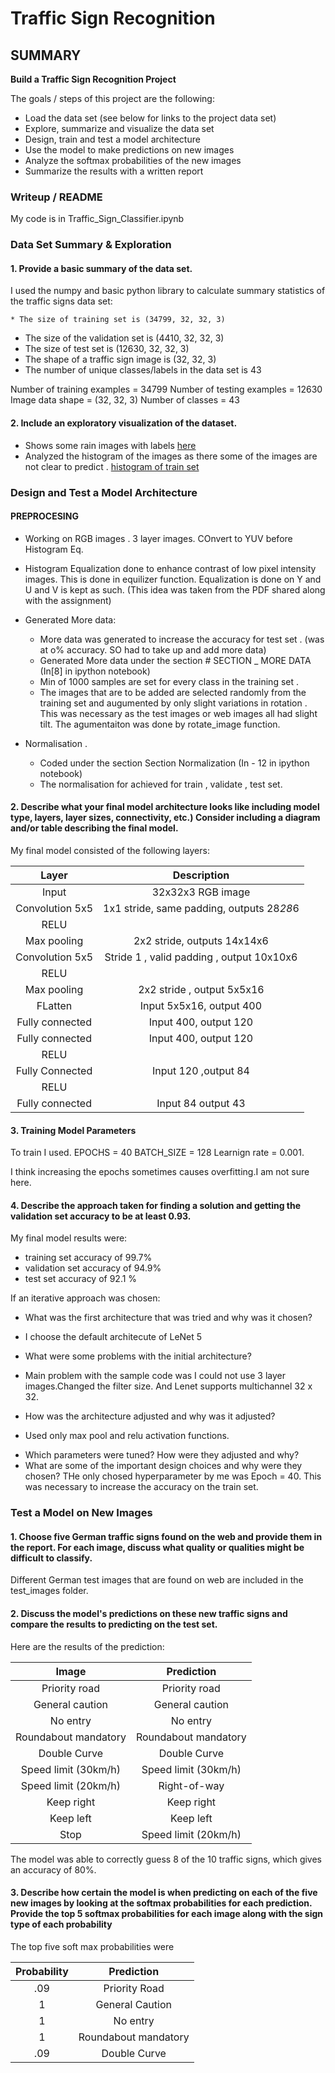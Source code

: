 # **Traffic Sign Recognition** 

## SUMMARY


**Build a Traffic Sign Recognition Project**

The goals / steps of this project are the following:
* Load the data set (see below for links to the project data set)
* Explore, summarize and visualize the data set
* Design, train and test a model architecture
* Use the model to make predictions on new images
* Analyze the softmax probabilities of the new images
* Summarize the results with a written report


[//]: # (Image References)

[image1]: ./pics/train_images.png "Training Set"
[image2]: ./pics/plot_histogram_train.png "Training Set Histogram"
[image3]: ./pics/histogram_equalized.png "Histogram Equalisation"



### Writeup / README
My code is in Traffic_Sign_Classifier.ipynb


### Data Set Summary & Exploration

#### 1. Provide a basic summary of the data set.

I used the numpy and basic python library to calculate summary statistics of the traffic
signs data set:

    * The size of training set is (34799, 32, 32, 3)
* The size of the validation set is (4410, 32, 32, 3)
* The size of test set is (12630, 32, 32, 3)
* The shape of a traffic sign image is (32, 32, 3)
* The number of unique classes/labels in the data set is 43


Number of training examples = 34799
Number of testing examples = 12630
Image data shape = (32, 32, 3)
Number of classes = 43


#### 2. Include an exploratory visualization of the dataset.

* Shows some rain images with labels [here][image1]
* Analyzed the histogram of the images as there some of the images are not clear to predict . [histogram of train set][image2]

### Design and Test a Model Architecture

#### PREPROCESING

- Working on RGB images . 3 layer images. COnvert to YUV before Histogram Eq.
- Histogram Equalization done to enhance contrast of low pixel intensity images. This is done in equilizer function. Equalization is done on Y and U and V is kept as such. (This idea was taken from the PDF shared along with the assignment)

- Generated More data:
   - More data was generated to increase the accuracy for test set . (was at o% accuracy. SO had to take up and add more data)
   - Generated More data under the section # SECTION _ MORE DATA (In[8] in ipython notebook)
   - Min of 1000 samples are set for every class in the training set . 
   - The images that are to be added are selected randomly from the training set and augumented by only slight variations in rotation . This was necessary as the test images or web images all had slight tilt. The agumentaiton was done by rotate_image function.

- Normalisation .
  - Coded under the section Section Normalization (In - 12 in ipython notebook)
  - The normalisation for achieved for train , validate  , test set.



#### 2. Describe what your final model architecture looks like including model type, layers, layer sizes, connectivity, etc.) Consider including a diagram and/or table describing the final model.

My final model consisted of the following layers:

| Layer         		|		Description								| 
|:---------------------:|:---------------------------------------------:| 
| Input         		| 32x32x3 RGB image								| 
| Convolution 5x5   	| 1x1 stride, same padding, outputs 28*28*6		|
| RELU					|												|
| Max pooling	      	| 2x2 stride,  outputs 14x14x6					|
| Convolution 5x5  	 	| Stride 1 , valid padding , output 10x10x6		|
| RELU					|		      									|
| Max pooling 			|2x2 stride , output 5x5x16 					|
|FLatten				|Input 5x5x16, output 400						|
|Fully connected		|Input 400, output 120							|
|Fully connected		|Input 400, output 120							|
|RELU					|												|
|Fully Connected 		|Input 120 ,output 84							|
|RELU					|												|
|Fully connected 		|Input 84 output 43								|


#### 3. Training Model Parameters

To train I used. 
EPOCHS = 40
BATCH_SIZE = 128
Learnign rate = 0.001. 

I think increasing the epochs sometimes causes overfitting.I am not sure here.

#### 4. Describe the approach taken for finding a solution and getting the validation set accuracy to be at least 0.93. 

My final model results were:
* training set accuracy of 99.7%
* validation set accuracy of 94.9%
* test set accuracy of 92.1 %

If an iterative approach was chosen:

* What was the first architecture that was tried and why was it chosen? 
 - I choose the default architecute of LeNet 5 
* What were some problems with the initial architecture?
- Main problem with the sample code was I could not use 3 layer images.Changed the filter size. And Lenet supports multichannel 32 x 32.

* How was the architecture adjusted and why was it adjusted?
- Used only max pool and relu activation functions.
* Which parameters were tuned? How were they adjusted and why?
* What are some of the important design choices and why were they chosen? 
THe only chosed hyperparameter by me was Epoch = 40. This was necessary to increase the accuracy on the train set. 

 

### Test a Model on New Images

#### 1. Choose five German traffic signs found on the web and provide them in the report. For each image, discuss what quality or qualities might be difficult to classify.

Different German test images that are found on web are included in the test_images folder.

#### 2. Discuss the model's predictions on these new traffic signs and compare the results to predicting on the test set.

Here are the results of the prediction:

| Image			        |     Prediction	        					| 
|:---------------------:|:---------------------------------------------:| 
| Priority road    		| Priority road									| 
| General caution		| General caution								|
| No entry 				| No entry										|
| Roundabout mandatory	| Roundabout mandatory			 				|
| Double Curve			| Double Curve      							|
| Speed limit (30km/h)	| Speed limit (30km/h) 							|
| Speed limit (20km/h)	| Right-of-way      							|
| Keep right			| Keep right      								|
| Keep left				| Keep left      								|
| Stop					|Speed limit (20km/h)  							|


The model was able to correctly guess 8 of the 10 traffic signs, which gives an accuracy of 80%. 

#### 3. Describe how certain the model is when predicting on each of the five new images by looking at the softmax probabilities for each prediction. Provide the top 5 softmax probabilities for each image along with the sign type of each probability

The top five soft max probabilities were

| Probability         	|     Prediction	        					| 
|:---------------------:|:---------------------------------------------:| 
| .09					| Priority Road									| 
|  1					| General Caution								|
|  1					| No entry										|
|  1					| Roundabout mandatory				 			|
| .09					| Double Curve      							|





